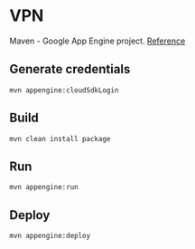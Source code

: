 # VPN

Maven - Google App Engine project. [Reference](https://cloud.google.com/appengine/docs/standard/java/maven-reference)

## Generate credentials

```
mvn appengine:cloudSdkLogin
```

## Build

```
mvn clean install package
```

## Run

```
mvn appengine:run
```

## Deploy

```
mvn appengine:deploy
```
